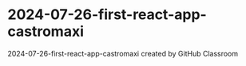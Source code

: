 # 2024-07-26-first-react-app-castromaxi
2024-07-26-first-react-app-castromaxi created by GitHub Classroom
